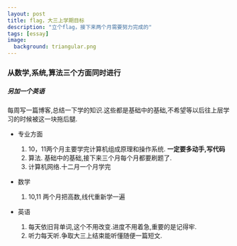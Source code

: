 ```yaml
---
layout: post
title: flag，大三上学期目标
description: "立个flag，接下来两个月需要努力完成的"
tags: [essay]
image:
  background: triangular.png
---
```


### 从数学,系统,算法三个方面同时进行
##### 另加一个英语
每周写一篇博客,总结一下学的知识.这些都是基础中的基础,不希望等以后往上层学习的时候被这一块拖后腿.

* 专业方面
   1. 10，11两个月主要学完计算机组成原理和操作系统. **一定要多动手,写代码**
   2. 算法. 基础中的基础,接下来三个月每个月都要刷题了.
   3. 计算机网络.十二月一个月学完


* 数学
   1. 10,11 两个月把高数,线代重新学一遍

* 英语
   1. 每天依旧背单词,这个不用改变.进度不用着急,重要的是记得牢.
   2. 听力每天听.争取大三上结束能听懂随便一篇短文.

